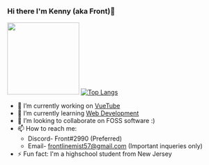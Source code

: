 ### Hi there I'm Kenny (aka Front)👋

<img height="165em" src="https://github-readme-stats.vercel.app/api?username=Frontesque&show_icons=true&hide_border=true&count_private=true&include_all_commits=true" /> [![Top Langs](https://github-readme-stats.vercel.app/api/top-langs/?username=Frontesque&layout=compact)](https://github.com/anuraghazra/github-readme-stats)

- 🔭 I’m currently working on [VueTube](https://github.com/Frontesque/VueTube/)
- 🌱 I’m currently learning [Web Development](https://vuejs.org/)
- 👯 I’m looking to collaborate on FOSS software :)
- 📫 How to reach me:
  - Discord- Front#2990 (Preferred)
  - Email- frontlinemist57@gmail.com (Important inqueries only)
- ⚡ Fun fact: I'm a highschool student from New Jersey
